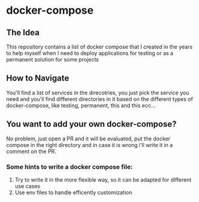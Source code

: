 # docker-compose
## The Idea
This repository contains a list of docker compose that I created in the years to help myself when I need to deploy applications for testing or as a permanent solution for some projects
## How to Navigate
You'll find a list of services in the direcotries, you just pick the service you need and you'll find different directories in it based on the different types of docker-compose, like testing, permanent, this and this ecc...
## You want to add your own docker-compose?
No problem, just open a PR and it will be evaluated, put the docker compose in the right directory and in case it is wrong i'll write it in a comment on the PR.
### Some hints to write a docker compose file:
1. Try to write it in the more flexible way, so it can be adapted for different use cases
2. Use env files to handle efficently customization
